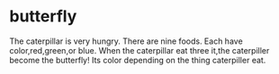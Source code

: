 # butterfly

The caterpillar is very hungry.
There are nine foods.
Each have color,red,green,or blue.
When the caterpillar eat three it,the caterpiller become the butterfly!
Its color depending on the thing caterpiller eat.
